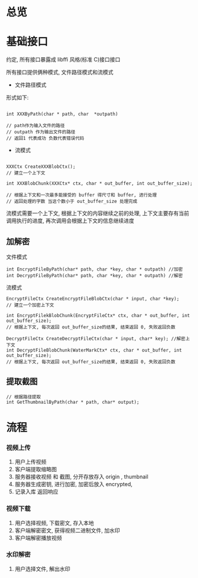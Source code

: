 # 总览

# 基础接口

约定, 所有接口暴露成 libffi 风格(标准 C)接口接口

所有接口提供俩种模式, 文件路径模式和流模式  

* 文件路径模式

形式如下:

```

int XXXByPath(char * path, char  *outpath)

// path作为输入文件的路径
// outpath 作为输出文件的路径
// 返回1 代表成功 负数代表错误代码

```


* 流模式

```

XXXCtx CreateXXXBlobCtx();
// 建立一个上下文

int XXXBlobChunk(XXXCtx* ctx, char * out_buffer, int out_buffer_size);

// 根据上下文和一次最多能接受的 buffer 得尺寸和 buffer, 进行处理
// 返回处理的字数 当这个数小于 out_buffer_size 处理完成
```

流模式需要一个上下文,  根据上下文的内容继续之前的处理, 上下文主要存有当前调用执行的进度, 再次调用会根据上下文的信息继续进度


## 加解密

文件模式

```
int EncryptFileByPath(char* path, char *key, char * outpath) //加密
int DecryptFileByPath(char* path, char *key, char * outpath) //解密
```

流模式

```
EncryptFileCtx CreateEncryptFileBlobCtx(char * input, char *key);
// 建立一个加密上下文

int EncryptFilekBlobChunk(EncryptFileCtx* ctx, char * out_buffer, int out_buffer_size);
// 根据上下文, 每次返回 out_buffer_size的结果, 结束返回 0, 失败返回负数

DecryptFileCtx CreateDecryptFileCtx(char * input, char* key); //解密上下文
int DecryptFileBlobChunk(WaterMarkCtx* ctx, char * out_buffer, int out_buffer_size);
// 根据上下文, 每次返回 out_buffer_size的结果, 结束返回 0, 失败返回负数
```

##  提取截图

```
// 根据路径提取
int GetThumbnailByPath(char * path, char* output);
```

# 流程

### 视频上传

1. 用户上传视频
2. 客户端提取缩略图
3. 服务器接收视频 和 截图, 分开存放存入 origin , thumbnail
4. 服务器生成密钥, 进行加密, 加密后放入 encrypted,
5. 记录入库 返回响应

### 视频下载

1. 用户选择视频, 下载密文, 存入本地
2. 客户端解密密文, 获得视频二进制文件, 加水印
3. 客户端解密播放视频


### 水印解密

1. 用户选择文件, 解出水印
